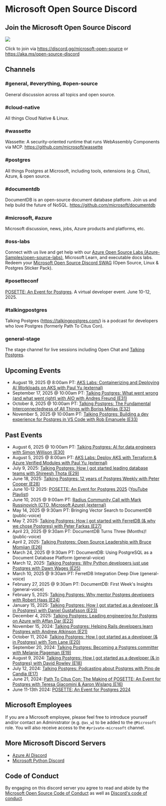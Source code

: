 # Microsoft Open Source Discord

## Join the Microsoft Open Source Discord

[![](https://dcbadge.limes.pink/api/server/microsoft-open-source)](https://discord.gg/microsoft-open-source)

Click to join via <https://discord.gg/microsoft-open-source> or <https://aka.ms/open-source-discord>

## Channels

### #general, #everything, #open-source

General discussion across all topics and open source.

### #cloud-native

All things Cloud Native & Linux.

### #wassette

Wassette: A security-oriented runtime that runs WebAssembly Components via MCP. <https://github.com/microsoft/wassette>

### #postgres

All things Postgres at Microsoft, including tools, extensions (e.g. Citus), Azure, & open source.

### #documentdb

DocumentDB is an open-source document database platform. Join us and help build the future of NoSQL. <https://github.com/microsoft/documentdb>

### #microsoft, #azure

Microsoft discussion, news, jobs, Azure products and platforms, etc.

### #oss-labs

Connect with us live and get help with our [Azure Open Source Labs (Azure-Samples/open-source-labs)](https://aka.ms/oss-labs), Microsoft Learn, and executable docs labs. Redeem your [Microsoft Open Source Discord SWAG](https://aka.ms/open-source-discord-swag) (Open Source, Linux & Postgres Sticker Pack).

### #posetteconf

[POSETTE: An Event for Postgres](https://posetteconf.com). A virtual developer event. June 10-12, 2025.

### #talkingpostgres

Talking Postgres (<https://talkingpostgres.com/>) is a podcast for developers who love Postgres (formerly Path To Citus Con).

### general-stage

The stage channel for live sessions including Open Chat and [Talking Postgres](https://talkingpostgres.com).

## Upcoming Events

- August 19, 2025 @ 8:00am PT: [AKS Labs: Containerizing and Deploying AI Workloads on AKS with Paul Yu (external)](https://discord.gg/DQHbYF2C?event=1399828358648434789)
- September 17, 2025 @ 10:00am PT: [Talking Postgres: What went wrong (and what went right) with AIO with Andres Freund (E31)](https://aka.ms/talkingpostgres-ep31-cal)
- October 8, 2025 @ 10:00am PT: [Talking Postgres: The Fundamental Interconnectedness of All Things with Boriss Mejías (E32)](https://aka.ms/talkingpostgres-ep32-cal)
- November 5, 2025 @ 10:00am PT: [Talking Postgres: Building a dev experience for Postgres in VS Code with Rob Emanuele (E33)](https://aka.ms/talkingpostgres-ep33-cal)

## Past Events

- August 6, 2025 @ 10:00am PT: [Talking Postgres: AI for data engineers with Simon Willison (E30)](https://talkingpostgres.com/episodes/ai-for-data-engineers-with-simon-willison)
- August 5, 2025 @ 8:00am PT: [AKS Labs: Deploy AKS with Terraform & Azure Verified Modules with Paul Yu (external)](https://www.youtube.com/watch?v=ECHtE69fJTQ)
- July 9, 2025: [Talking Postgres: How I got started leading database teams with Shireesh Thota (E29)](https://talkingpostgres.com/episodes/how-i-got-started-leading-database-teams-with-shireesh-thota)
- June 18, 2025: [Talking Postgres: 12 years of Postgres Weekly with Peter Cooper (E28)](https://talkingpostgres.com/episodes/12-years-of-postgres-weekly-with-peter-cooper)
- June 10-12 2025: [POSETTE: An Event for Postgres 2025](https://posetteconf.com) ([YouTube Playlist](http://aka.ms/posette-playlist))
- June 10, 2025 @ 9:00am PT: [Radius Community Call with Mark Russinovich (CTO, Microsoft Azure) (external)](https://discord.gg/microsoft-open-source?event=1379875632691023894)
- May 14, 2025 @ 9:30am PT: Bringing Vector Search to DocumentDB (public-voice)
- May 7, 2025: [Talking Postgres: How I got started with FerretDB (& why we chose Postgres) with Peter Farkas (E27)](https://talkingpostgres.com/episodes/how-i-got-started-with-ferretdb-why-we-chose-postgres-with-peter-farkas)
- April 23, 2025 @ 9:30am PT: DocumentDB Turns Three (Months)! (public-voice)
- April 2, 2025: [Talking Postgres: Open Source Leadership with Bruce Momjian (E26)](https://talkingpostgres.com/episodes/open-source-leadership-with-bruce-momjian)
- March 24, 2025 @ 9:30am PT: DocumentDB: Using PostgreSQL as a Document Database Platform (general-voice)
- March 12, 2025: [Talking Postgres: Why Python developers just use Postgres with Dawn Wages (E25)](https://talkingpostgres.com/episodes/why-python-developers-just-use-postgres-with-dawn-wages)
- March 10, 2025 @ 9:30am PT: FerretDB Integration Deep Dive (general-voice)
- February 27, 2025 @ 9:30am PT: DocumentDB: First Week's Insights (general-voice)
- February 5, 2025: [Talking Postgres: Why mentor Postgres developers with Robert Haas (E24)](https://talkingpostgres.com/episodes/why-mentor-postgres-developers-with-robert-haas)
- January 15, 2025: [Talking Postgres: How I got started as a developer (& in Postgres) with Daniel Gustafsson (E23)](https://talkingpostgres.com/episodes/how-i-got-started-as-a-developer-in-postgres-with-daniel-gustafsson)
- December 4, 2025: [Talking Postgres: Leading engineering for Postgres on Azure with Affan Dar (E22)](https://talkingpostgres.com/episodes/leading-engineering-for-postgres-on-azure-with-affan-dar)
- November 15, 2024: [Talking Postgres: Helping Rails developers learn Postgres with Andrew Atkinson (E21)](https://talkingpostgres.com/episodes/helping-rails-developers-learn-postgres-with-andrew-atkinson)
- October 11, 2024: [Talking Postgres: How I got started as a developer (& in Postgres) with Tom Lane (E20)](https://talkingpostgres.com/episodes/how-i-got-started-as-a-developer-in-postgres-with-tom-lane)
- September 20, 2024: [Talking Postgres: Becoming a Postgres committer with Melanie Plageman (E19)](https://talkingpostgres.com/episodes/becoming-a-postgres-committer-with-melanie-plageman)
- August 9, 2024: [Talking Postgres: How I got started as a developer (& in Postgres) with David Rowley (E18)](https://talkingpostgres.com/episodes/how-i-got-started-as-a-developer-in-postgres-with-david-rowley)
- July 12, 2024: [Talking Postgres: Podcasting about Postgres with Pino de Candia (E17)](https://talkingpostgres.com/episodes/podcasting-about-postgres-with-pino-de-candia)
- June 21, 2024: [Path To Citus Con: The Making of POSETTE: An Event for Postgres with Teresa Giacomini & Aaron Wislang (E16)](https://talkingpostgres.com/episodes/the-making-of-posette-an-event-for-postgres-with-teresa-giacomini-aaron-wislang)
- June 11-13th 2024: [POSETTE: An Event for Postgres 2024](https://aka.ms/posette)

## Microsoft Employees

If you are a Microsoft employee, please feel free to introduce yourself and/or contact an Administrator (e.g. `@as_w`) to be added to the `@Microsoft` role. You will also receive access to the `#private-microsoft` channel.

## More Microsoft Discord Servers

- [Azure AI Discord](https://discord.gg/yrTeVQwpWm)
- [Microsoft Python Discord](https://aka.ms/python-discord)

## Code of Conduct

By engaging on this discord server you agree to read and abide by the [Microsoft Open Source Code of Conduct](https://opensource.microsoft.com/codeofconduct/) as well as [Discord's code of conduct](https://discord.com/terms).
